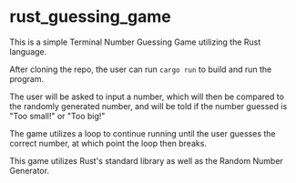 # rust_guessing_game

This is a simple Terminal Number Guessing Game utilizing the Rust language.

After cloning the repo, the user can run `cargo run` to build and run the program.

The user will be asked to input a number, which will then be compared to the randomly generated number, and will be told if the number guessed is "Too small!" or "Too big!"

The game utilizes a loop to continue running until the user guesses the correct number, at which point the loop then breaks.

This game utilizes Rust's standard library as well as the Random Number Generator.